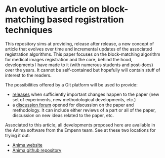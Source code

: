 # An evolutive article on block-matching based registration techniques

This repository sims at providing, release after release, a new concept of article that evolves over time and incremental updates of the associated registration algorithms. This paper focuses on the block-matching algorithm for medical images registration and the core, behind the hood, developments I have made to it (with numerous students and post-docs) over the years. It cannot be self-contained but hopefully will contain stuff of interest to the readers.

The possibilities offered by a Git platform will be used to provide:

* [releases](https://github.com/ocommowi/registration-article/releases) when sufficiently important changes happen to the paper (new set of experiments, new methodological developments, etc.)
* a [discussion forum](https://github.com/ocommowi/registration-article/discussions) opened for discussion on the paper and methodology. It can include either reviews of a part or all of the paper, discussion on new ideas related to the paper, etc.

Associated to this article, all developments proposed here are available in the Anima software from the Empenn team. See at these two locations for trying it out:

* [Anima website](https://anima.irisa.fr)
* [Anima github repository](https://github.com/Inria-Empenn/Anima-Public)
